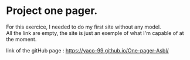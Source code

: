 # Project one pager.

For this exercice, I needed to do my first site without any model.  
All the link are empty, the site is just an exemple of what I'm capable of at the moment.

link of the gitHub page : https://yaco-99.github.io/One-pager-Asbl/
